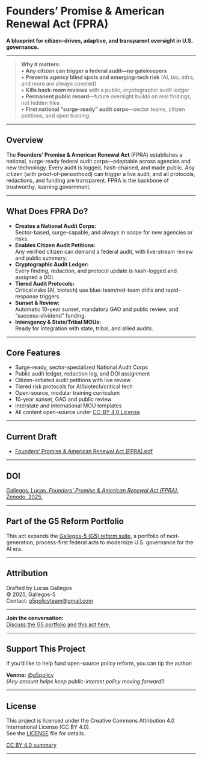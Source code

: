 # Founders’ Promise & American Renewal Act (FPRA)

**A blueprint for citizen-driven, adaptive, and transparent oversight in U.S. governance.**

---

> **Why it matters:**  
> • **Any citizen can trigger a federal audit—no gatekeepers**  
> • **Prevents agency blind spots and emerging-tech risk** (AI, bio, infra, and more are always covered)  
> • **Kills back-room reviews** with a public, cryptographic audit ledger  
> • **Permanent public record**—future oversight builds on real findings, not hidden files  
> • **First national “surge-ready” audit corps**—sector teams, citizen petitions, and open training

---

## Overview

The **Founders’ Promise & American Renewal Act** (FPRA) establishes a national, surge-ready federal audit corps—adaptable across agencies and new technology. Every audit is logged, hash-chained, and made public. Any citizen (with proof-of-personhood) can trigger a live audit, and all protocols, redactions, and funding are transparent. FPRA is the backbone of trustworthy, learning government.

---

## What Does FPRA Do?

- **Creates a National Audit Corps:**  
  Sector-based, surge-capable, and always in scope for new agencies or risks.
- **Enables Citizen Audit Petitions:**  
  Any verified citizen can demand a federal audit, with live-stream review and public summary.
- **Cryptographic Audit Ledger:**  
  Every finding, redaction, and protocol update is hash-logged and assigned a DOI.
- **Tiered Audit Protocols:**  
  Critical risks (AI, biotech) use blue-team/red-team drills and rapid-response triggers.
- **Sunset & Review:**  
  Automatic 10-year sunset, mandatory GAO and public review, and “success-dividend” funding.
- **Interagency & State/Tribal MOUs:**  
  Ready for integration with state, tribal, and allied audits.

---

## Core Features

- Surge-ready, sector-specialized National Audit Corps  
- Public audit ledger, redaction log, and DOI assignment  
- Citizen-initiated audit petitions with live review  
- Tiered risk protocols for AI/biotech/critical tech  
- Open-source, modular training curriculum  
- 10-year sunset, GAO and public review  
- Interstate and international MOU templates  
- All content open-source under [CC-BY 4.0 License](./LICENSE)

---

## Current Draft

- [Founders’ Promise & American Renewal Act (FPRA).pdf](./FPRA-draft-lucas-2025.pdf)

---

## DOI

[Gallegos, Lucas. *Founders’ Promise & American Renewal Act (FPRA)*. Zenodo, 2025.](https://doi.org/10.5281/zenodo.16717394)

---

## Part of the G5 Reform Portfolio

This act expands the [Gallegos-5 (G5) reform suite](https://github.com/Gallegos-5), a portfolio of next-generation, process-first federal acts to modernize U.S. governance for the AI era.

---

## Attribution

Drafted by Lucas Gallegos  
© 2025, Gallegos-5  
Contact: g5policyteam@gmail.com

---

**Join the conversation:**  
[Discuss the G5 portfolio and this act here.](https://github.com/Gallegos-5/G5-Portfolio/discussions)

---

## Support This Project

If you’d like to help fund open-source policy reform, you can tip the author:

**Venmo:** [@g5policy](https://venmo.com/g5policy)  
*(Any amount helps keep public-interest policy moving forward!)*

---

## License

This project is licensed under the Creative Commons Attribution 4.0 International License (CC BY 4.0).  
See the [LICENSE](./LICENSE) file for details.

[CC BY 4.0 summary](https://creativecommons.org/licenses/by/4.0/)

---
